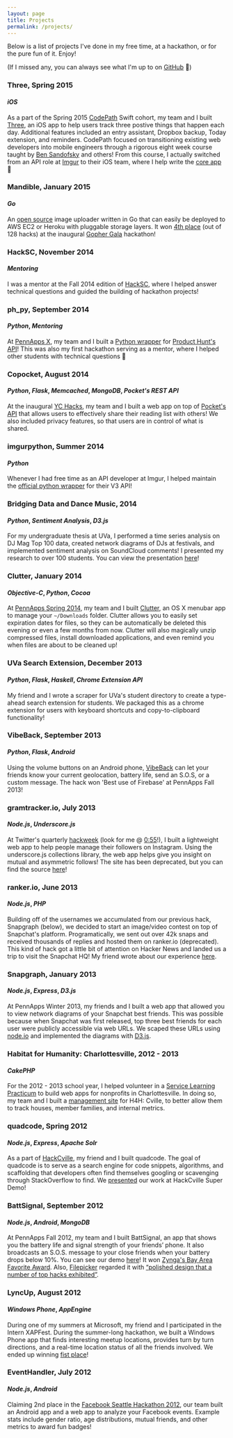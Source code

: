 ```yaml
---
layout: page
title: Projects
permalink: /projects/
---
```


Below is a list of projects I've done in my free time, at a hackathon, or for the pure fun of it. Enjoy!

(If I missed any, you can always see what I'm up to on [GitHub](https://github.com/Jasdev) 👻)

### Three, Spring 2015

#### *iOS*

As a part of the Spring 2015 [CodePath](https://codepath.com) Swift cohort, my team and I built [Three](https://www.youtube.com/watch?v=a5cl6YmHMks), an iOS app to help users track three postive things that happen each day. Additional features included an entry assistant, Dropbox backup, Today extension, and reminders. CodePath focused on transitioning existing web developers into mobile engineers through a rigorous eight week course taught by [Ben Sandofsky](https://sandofsky.com) and others! From this course, I actually switched from an API role at [Imgur](http://imgur.com) to their iOS team, where I help write the [core app](https://itunes.apple.com/us/app/imgur/id639881495?mt=8) 🚀

### Mandible, January 2015

#### *Go*

An [open source](https://github.com/Imgur/mandible) image uploader written in Go that can easily be deployed to AWS EC2 or Heroku with pluggable storage layers. It won [4th place](http://challengepost.com/software/imgurgo) (out of 128 hacks) at the inaugural [Gopher Gala](http://gophergala.com) hackathon!

### HackSC, November 2014

#### *Mentoring*

I was a mentor at the Fall 2014 edition of [HackSC](http://f2014-wrap.hacksc.com), where I helped answer technical questions and guided the building of hackathon projects!

### ph_py, September 2014

#### *Python*, *Mentoring*

At [PennApps X](http://2014f.pennapps.com), my team and I built a [Python wrapper](https://github.com/anatg/ph_py) for [Product Hunt's API](https://api.producthunt.com/v1/docs)! This was also my first hackathon serving as a mentor, where I helped other students with technical questions 🙌

### Copocket, August 2014

#### *Python*, *Flask*, *Memcached*, *MongoDB*, *Pocket's REST API*

At the inaugural [YC Hacks](http://blog.ycombinator.com/yc-hacks-august-2-3-2014), my team and I built a web app on top of [Pocket's API](http://getpocket.com/developer/) that allows users to effectively share their reading list with others! We also included privacy features, so that users are in control of what is shared.

### imgurpython, Summer 2014

#### *Python*

Whenever I had free time as an API developer at Imgur, I helped maintain the [official python wrapper](https://github.com/imgur/imgurpython) for their V3 API!

### Bridging Data and Dance Music, 2014

#### *Python*, *Sentiment Analysis*, *D3.js*

For my undergraduate thesis at UVa, I performed a time series analysis on DJ Mag Top 100 data, created network diagrams of DJs at festivals, and implemented sentiment analysis on SoundCloud comments! I presented my research to over 100 students. You can view the presentation [here](https://www.youtube.com/watch?v=irAFO2rGvTg)!

### Clutter, January 2014

#### *Objective-C*, *Python*, *Cocoa*

At [PennApps Spring 2014](http://2014s.pennapps.com), my team and I built [Clutter](http://challengepost.com/software/clutter), an OS X menubar app to manage your `~/Downloads` folder. Clutter allows you to easily set expiration dates for files, so they can be automatically be deleted this evening or even a few months from now. Clutter will also magically unzip compressed files, install downloaded applications, and even remind you when files are about to be cleaned up!

### UVa Search Extension, December 2013

#### *Python*, *Flask*, *Haskell*, *Chrome Extension API*

My friend and I wrote a scraper for UVa's student directory to create a type-ahead search extension for students. We packaged this as a chrome extension for users with keyboard shortcuts and copy-to-clipboard functionality!

### VibeBack, September 2013

#### *Python*, *Flask*, *Android*

Using the volume buttons on an Android phone, [VibeBack](http://pennapps.challengepost.com/submissions/17219-vibeback) can let your friends know your current geolocation, battery life, send an S.O.S, or a custom message. The hack won 'Best use of Firebase' at PennApps Fall 2013!

### gramtracker.io, July 2013

#### *Node.js*, *Underscore.js*

At Twitter's quarterly [hackweek](https://www.youtube.com/watch?v=2oxDsIkwQA8) (look for me @ [0:55](https://youtu.be/2oxDsIkwQA8?t=55s)!), I built a lightweight web app to help people manage their followers on Instagram. Using the underscore.js collections library, the web app helps give you insight on mutual and asymmetric follows! The site has been deprecated, but you can find the source [here](https://github.com/Jasdev/gramtracker)!

### ranker.io, June 2013

#### *Node.js*, *PHP*

Building off of the usernames we accumulated from our previous hack, Snapgraph (below), we decided to start an image/video contest on top of Snapchat's platform. Programatically, we sent out over 42k snaps and received thousands of replies and hosted them on ranker.io (deprecated). This kind of hack got a little bit of attention on Hacker News and landed us a trip to visit the Snapchat HQ! My friend wrote about our experience [here](https://medium.com/@binroot/the-best-jokes-have-no-punchline-5f4713a963d6).

### Snapgraph, January 2013

#### *Node.js*, *Express*, *D3.js*

At PennApps Winter 2013, my friends and I built a web app that allowed you to view network diagrams of your Snapchat best friends. This was possible because when Snapchat was first released, top three best friends for each user were publicly accessible via web URLs. We scaped these URLs using [node.io](https://www.npmjs.com/package/node.io) and implemented the diagrams with [D3.js](http://d3js.org).

### Habitat for Humanity: Charlottesville, 2012 - 2013

#### *CakePHP*

For the 2012 - 2013 school year, I helped volunteer in a [Service Learning Practicum](http://www.cs.virginia.edu/~asb/slp/2012-2013.php) to build web apps for nonprofits in Charlottesville. In doing so, my team and I built a [management site](https://habitat-cville.rhcloud.com) for H4H: Cville, to better allow them to track houses, member families, and internal metrics.

### quadcode, Spring 2012

#### *Node.js*, *Express*, *Apache Solr*

As a part of [HackCville](http://hackcville.com), my friend and I built quadcode. The goal of quadcode is to serve as a search engine for code snippets, algorithms, and scaffolding that developers often find themselves googling or scavenging through StackOverflow to find. We [presented](http://oracle1.herokuapp.com/super_demo_slides/index.html) our work at HackCville Super Demo!

### BattSignal, September 2012

#### *Node.js*, *Android*, *MongoDB*

At PennApps Fall 2012, my team and I built BattSignal, an app that shows you the battery life and signal strength of your friends’ phone. It also broadcasts an S.O.S. message to your close friends when your battery drops below 10%. You can see our demo [here](https://www.youtube.com/watch?v=B0mrXYYInT4)! It won [Zynga's Bay Area Favorite Award](http://pennapps.tumblr.com/post/31797542186/pennapps-winners). Also, [Filepicker](https://www.filepicker.com) regarded it with [“polished design that a number of top hacks exhibited”](https://www.filepicker.com/blog/uncategorized/interesting-hacks-from-pennapps-the-largest/).

### LyncUp, August 2012

#### *Windows Phone*, *AppEngine*

During one of my summers at Microsoft, my friend and I participated in the Intern XAPFest. During the summer-long hackathon, we built a Windows Phone app that finds interesting meetup locations, provides turn by turn directions, and a real-time location status of all the friends involved. We ended up winning [fist place](http://blogs.msdn.com/b/msr_er/archive/2012/09/18/microsoft-interns-in-the-clouds.aspx)!

### EventHandler, July 2012

#### *Node.js*, *Android*

Claiming 2nd place in the [Facebook Seattle Hackathon 2012](https://www.facebook.com/events/274450622662295), our team built an Android app and a web app to analyze your Facebook events. Example stats include gender ratio, age distributions, mutual friends, and other metrics to award fun badges!
